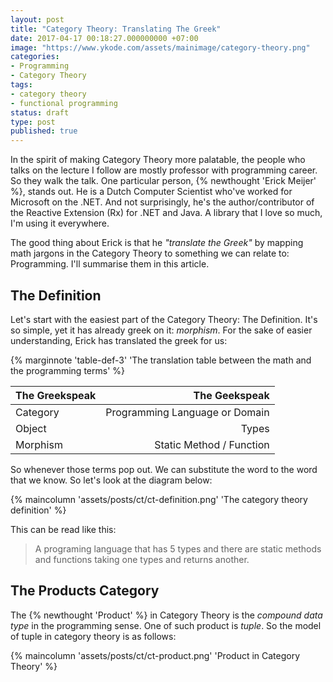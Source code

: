 ```yaml
---
layout: post
title: "Category Theory: Translating The Greek" 
date: 2017-04-17 00:18:27.000000000 +07:00
image: "https://www.ykode.com/assets/mainimage/category-theory.png"
categories:
- Programming
- Category Theory
tags:
- category theory
- functional programming
status: draft
type: post
published: true
---
```


In the spirit of making Category Theory more palatable, the people who talks on the lecture I follow are
mostly professor with programming career. So they walk the talk. One particular person, {% newthought 'Erick
Meijer' %}, stands out. He is a Dutch Computer Scientist who've worked for Microsoft on the .NET. And not
surprisingly, he's the author/contributor of the Reactive Extension (Rx) for .NET and Java. A library that I
love so much, I'm using it everywhere.

The good thing about Erick is that he _"translate the Greek"_ by mapping math jargons in the Category Theory
to something we can relate to: Programming. I'll summarise them in this article.

<!--more-->

## The Definition

Let's start with the easiest part of the Category Theory: The Definition. It's so simple, yet it has already
greek on it: _morphism_. For the sake of easier understanding, Erick has translated the greek for us:

{% marginnote 'table-def-3' 'The translation table between the math and the programming terms' %}

| **The Greekspeak** | **The Geekspeak**  |
|:---------------|---------------:|
| Category       | Programming Language or Domain |
| Object         | Types          |
| Morphism       | Static Method / Function |

So whenever those terms pop out. We can substitute the word to the word that we know. So let's look at the
diagram below:

{% maincolumn 'assets/posts/ct/ct-definition.png' 'The category theory definition' %}

This can be read like this:

> A programing language that has 5 types and there are static methods and functions taking one types and
> returns another.

## The Products Category

The {% newthought 'Product' %} in Category Theory is the _compound data type_ in the programming sense. One of
such product is _tuple_. So the model of tuple in category theory is as follows:

{% maincolumn 'assets/posts/ct/ct-product.png' 'Product in Category Theory' %}


